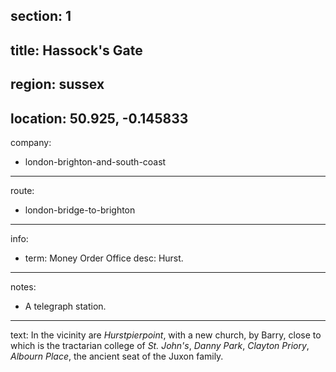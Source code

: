 section: 1
----
title: Hassock's Gate
----
region: sussex
----
location: 50.925, -0.145833
----
company:
- london-brighton-and-south-coast
----
route:
- london-bridge-to-brighton
----
info:
- term: Money Order Office
  desc: Hurst.
----
notes:
- A telegraph station.
----
text: In the vicinity are *Hurstpierpoint*, with a new church, by Barry, close to which is the tractarian college of *St. John's*, *Danny Park*, *Clayton Priory*, *Albourn Place*, the ancient seat of the Juxon family.
